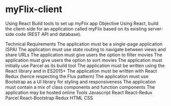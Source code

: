 # myFlix-client
Using React Build tools to set up myFlix app
Objective
Using React, build the client-side for an application called myFlix based on its existing server-side code (REST API and database).

Technical Requirements
The application must be a single-page application (SPA)
The application must use state routing to navigate between views and share URLs
The application must give users the option to filter movies
The application must give users the option to sort movies
The application must initially use Parcel as its build tool
The application must be written using the React library and in ES2015+
The application must be written with React Redux (hence respecting the Flux pattern)
The application must use Bootstrap as a UI library for styling and responsiveness
The application must contain a mix of class components and function components
The application may be hosted online
Tools
Javascript
React
React-Redux
Parcel
React-Bootstrap
Redux
HTML
CSS
